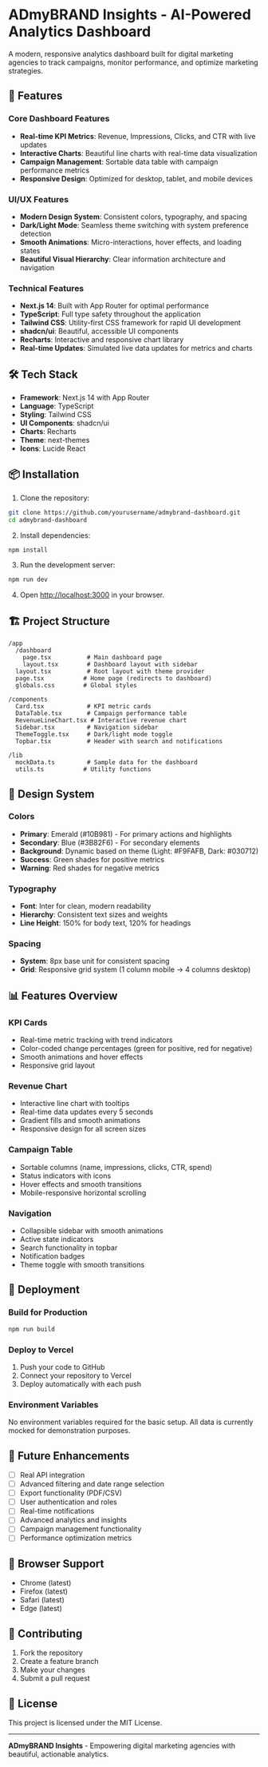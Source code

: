 # ADmyBRAND Insights - AI-Powered Analytics Dashboard

A modern, responsive analytics dashboard built for digital marketing agencies to track campaigns, monitor performance, and optimize marketing strategies.

## 🚀 Features

### Core Dashboard Features
- **Real-time KPI Metrics**: Revenue, Impressions, Clicks, and CTR with live updates
- **Interactive Charts**: Beautiful line charts with real-time data visualization
- **Campaign Management**: Sortable data table with campaign performance metrics
- **Responsive Design**: Optimized for desktop, tablet, and mobile devices

### UI/UX Features
- **Modern Design System**: Consistent colors, typography, and spacing
- **Dark/Light Mode**: Seamless theme switching with system preference detection
- **Smooth Animations**: Micro-interactions, hover effects, and loading states
- **Beautiful Visual Hierarchy**: Clear information architecture and navigation

### Technical Features
- **Next.js 14**: Built with App Router for optimal performance
- **TypeScript**: Full type safety throughout the application
- **Tailwind CSS**: Utility-first CSS framework for rapid UI development
- **shadcn/ui**: Beautiful, accessible UI components
- **Recharts**: Interactive and responsive chart library
- **Real-time Updates**: Simulated live data updates for metrics and charts

## 🛠 Tech Stack

- **Framework**: Next.js 14 with App Router
- **Language**: TypeScript
- **Styling**: Tailwind CSS
- **UI Components**: shadcn/ui
- **Charts**: Recharts
- **Theme**: next-themes
- **Icons**: Lucide React

## 📦 Installation

1. Clone the repository:
```bash
git clone https://github.com/yourusername/admybrand-dashboard.git
cd admybrand-dashboard
```

2. Install dependencies:
```bash
npm install
```

3. Run the development server:
```bash
npm run dev
```

4. Open [http://localhost:3000](http://localhost:3000) in your browser.

## 🏗 Project Structure

```
/app
  /dashboard
    page.tsx          # Main dashboard page
    layout.tsx        # Dashboard layout with sidebar
  layout.tsx          # Root layout with theme provider
  page.tsx           # Home page (redirects to dashboard)
  globals.css        # Global styles

/components
  Card.tsx            # KPI metric cards
  DataTable.tsx       # Campaign performance table
  RevenueLineChart.tsx # Interactive revenue chart
  Sidebar.tsx         # Navigation sidebar
  ThemeToggle.tsx     # Dark/light mode toggle
  Topbar.tsx          # Header with search and notifications

/lib
  mockData.ts         # Sample data for the dashboard
  utils.ts           # Utility functions
```

## 🎨 Design System

### Colors
- **Primary**: Emerald (#10B981) - For primary actions and highlights
- **Secondary**: Blue (#3B82F6) - For secondary elements
- **Background**: Dynamic based on theme (Light: #F9FAFB, Dark: #030712)
- **Success**: Green shades for positive metrics
- **Warning**: Red shades for negative metrics

### Typography
- **Font**: Inter for clean, modern readability
- **Hierarchy**: Consistent text sizes and weights
- **Line Height**: 150% for body text, 120% for headings

### Spacing
- **System**: 8px base unit for consistent spacing
- **Grid**: Responsive grid system (1 column mobile → 4 columns desktop)

## 📊 Features Overview

### KPI Cards
- Real-time metric tracking with trend indicators
- Color-coded change percentages (green for positive, red for negative)
- Smooth animations and hover effects
- Responsive grid layout

### Revenue Chart
- Interactive line chart with tooltips
- Real-time data updates every 5 seconds
- Gradient fills and smooth animations
- Responsive design for all screen sizes

### Campaign Table
- Sortable columns (name, impressions, clicks, CTR, spend)
- Status indicators with icons
- Hover effects and smooth transitions
- Mobile-responsive horizontal scrolling

### Navigation
- Collapsible sidebar with smooth animations
- Active state indicators
- Search functionality in topbar
- Notification badges
- Theme toggle with smooth transitions

## 🚀 Deployment

### Build for Production
```bash
npm run build
```

### Deploy to Vercel
1. Push your code to GitHub
2. Connect your repository to Vercel
3. Deploy automatically with each push

### Environment Variables
No environment variables required for the basic setup. All data is currently mocked for demonstration purposes.

## 🔮 Future Enhancements

- [ ] Real API integration
- [ ] Advanced filtering and date range selection
- [ ] Export functionality (PDF/CSV)
- [ ] User authentication and roles
- [ ] Real-time notifications
- [ ] Advanced analytics and insights
- [ ] Campaign management functionality
- [ ] Performance optimization metrics

## 📱 Browser Support

- Chrome (latest)
- Firefox (latest)
- Safari (latest)
- Edge (latest)

## 🤝 Contributing

1. Fork the repository
2. Create a feature branch
3. Make your changes
4. Submit a pull request

## 📄 License

This project is licensed under the MIT License.

---

**ADmyBRAND Insights** - Empowering digital marketing agencies with beautiful, actionable analytics.